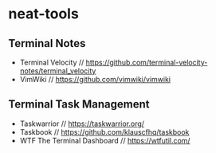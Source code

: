 # neat-tools

## Terminal Notes
- Terminal Velocity // https://github.com/terminal-velocity-notes/terminal_velocity
- VimWiki // https://github.com/vimwiki/vimwiki

## Terminal Task Management
- Taskwarrior // https://taskwarrior.org/
- Taskbook // https://github.com/klauscfhq/taskbook
- WTF The Terminal Dashboard // https://wtfutil.com/
